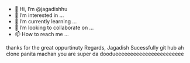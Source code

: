 - 👋 Hi, I’m @jagadishhu
- 👀 I’m interested in ...
- 🌱 I’m currently learning ...
- 💞️ I’m looking to collaborate on ...
- 📫 How to reach me ...

thanks for the great oppurtinuty
Regards,
Jagadish
Sucessfully git hub ah clone panita machan you are super da doodueeeeeeeeeeeeeeeeeeeeeee
